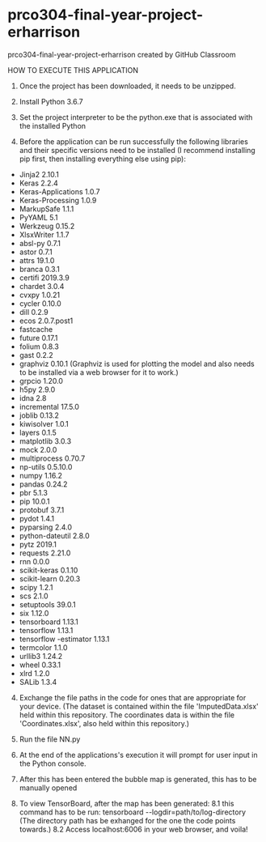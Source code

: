 # prco304-final-year-project-erharrison
prco304-final-year-project-erharrison created by GitHub Classroom

HOW TO EXECUTE THIS APPLICATION

1. Once the project has been downloaded, it needs to be unzipped.

2. Install Python 3.6.7

3. Set the project interpreter to be the python.exe that is associated with the installed Python

4. Before the application can be run successfully the following libraries and their specific versions need to be installed 
(I recommend installing pip first, then installing everything else using pip):
- Jinja2	2.10.1
- Keras	2.2.4
- Keras-Applications	1.0.7
- Keras-Processing	1.0.9
- MarkupSafe	1.1.1
- PyYAML	5.1
- Werkzeug	0.15.2
- XlsxWriter	1.1.7
- absl-py	0.7.1
- astor	0.7.1
- attrs	19.1.0
- branca	0.3.1
- certifi	2019.3.9
- chardet	3.0.4
- cvxpy	1.0.21
- cycler	0.10.0
- dill	0.2.9
- ecos	2.0.7.post1
- fastcache	
- future	0.17.1
- folium	0.8.3
- gast	0.2.2
- graphviz	0.10.1 (Graphviz is used for plotting the model and also needs to be installed via a web browser for it to work.)
- grpcio	1.20.0
- h5py	2.9.0
- idna	2.8
- incremental		17.5.0
- joblib	0.13.2
- kiwisolver	1.0.1
- layers	0.1.5
- matplotlib	3.0.3
- mock	2.0.0
- multiprocess	0.70.7
- np-utils	0.5.10.0
- numpy	1.16.2
- pandas	0.24.2
- pbr	5.1.3
- pip	10.0.1
- protobuf	3.7.1
- pydot	1.4.1
- pyparsing	2.4.0
- python-dateutil	2.8.0
- pytz	2019.1
- requests	2.21.0
- rnn	0.0.0
- scikit-keras	0.1.10
- scikit-learn	0.20.3
- scipy	1.2.1
- scs	2.1.0
- setuptools	39.0.1
- six	1.12.0
- tensorboard	1.13.1
- tensorflow	1.13.1
- tensorflow -estimator	1.13.1
- termcolor	1.1.0
- urllib3	1.24.2
- wheel	0.33.1
- xlrd	1.2.0
- SALib	1.3.4

4. Exchange the file paths in the code for ones that are appropriate for your device.
   (The dataset is contained within the file 'ImputedData.xlsx' held within this repository.
   The coordinates data is within the file 'Coordinates.xlsx', also held within this repository.)
   
5. Run the file NN.py

6. At the end of the applications's execution it will prompt for user input in the Python console.

7. After this has been entered the bubble map is generated, this has to be manually opened

8. To view TensorBoard, after the map has been generated:
  8.1 this command has to be run: tensorboard --logdir=path/to/log-directory
    (The directory path has be exhanged for the one the code points towards.)
  8.2 Access localhost:6006 in your web browser, and voila!


